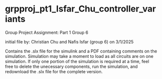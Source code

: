 # grpproj_pt1_Isfar_Chu_controller_variants
Group Project Assignment: Part 1 Group 6

initial file by: Christian Chu and Nafis Isfar (group 6) on 3/1/2025

Contains the .slx file for the simulink and a PDF containing comments on the simulation.
Simulation may take a moment to load as all circuits are on one simulation. If only one portion of the simulation is required at a time, feel free to delete the unecessary components, run the simulation, and redownload the .slx file for the complete version.
